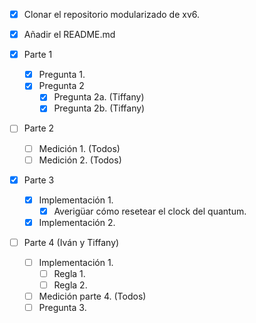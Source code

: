 - [x] Clonar el repositorio modularizado de xv6.

- [x] Añadir el README.md

- [x] Parte 1
  - [x] Pregunta 1.
  - [x] Pregunta 2
    - [x] Pregunta 2a. (Tiffany)
    - [x] Pregunta 2b. (Tiffany)
- [ ] Parte 2
  - [ ] Medición 1. (Todos)
  - [ ] Medición 2. (Todos)
- [x] Parte 3
  - [x] Implementación 1.
    - [x] Averigüar cómo resetear el clock del quantum.
  - [x] Implementación 2.
- [ ] Parte 4 (Iván y Tiffany)
  - [ ] Implementación 1.
    - [ ] Regla 1.
    - [ ] Regla 2.
  - [ ] Medición parte 4. (Todos)
  - [ ] Pregunta 3.
